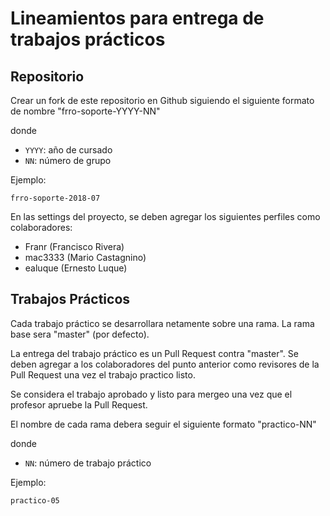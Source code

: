 # Lineamientos para entrega de trabajos prácticos


## Repositorio

Crear un fork de este repositorio en Github siguiendo el siguiente formato de nombre "frro-soporte-YYYY-NN"

donde
- `YYYY`: año de cursado
- `NN`: número de grupo

Ejemplo:
```
frro-soporte-2018-07
```

En las settings del proyecto, se deben agregar los siguientes perfiles como colaboradores:

- Franr (Francisco Rivera)
- mac3333 (Mario Castagnino)
- ealuque (Ernesto Luque)

## Trabajos Prácticos

Cada trabajo práctico se desarrollara netamente sobre una rama. La rama base sera "master" (por defecto).

La entrega del trabajo práctico es un Pull Request contra "master". Se deben agregar a los colaboradores del punto anterior como revisores de la Pull Request una vez el trabajo practico listo.

Se considera el trabajo aprobado y listo para mergeo una vez que el profesor apruebe la Pull Request.

El nombre de cada rama debera seguir el siguiente formato "practico-NN"

donde
- `NN`: número de trabajo práctico

Ejemplo:
```
practico-05
```
